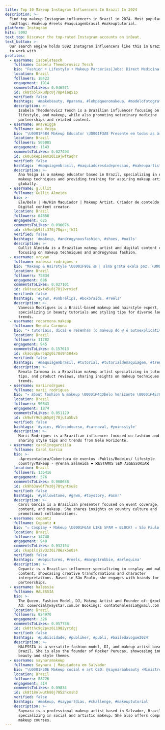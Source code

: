 ```yaml
---
title: Top 10 Makeup Instagram Influencers In Brazil In 2024
description: >-
  Find top makeup Instagram influencers in Brazil in 2024. Most popular
  hashtags: #makeup #reels #maquiagembrasil #makeuptutorial.
platform: Instagram
hits: 5092
text_top: Discover the top-rated Instagram accounts on inBeat.
text_bottom: >-
  Our search engine holds 5092 Instagram influencers like this in Brazil for you
  to work with.
profiles:
  - username: isabelatesch
    fullname: Isabela Theodorovicz Tesch
    bio: "Fashion • Lifestyle • Makeup Parcerias|Jobs: Direct Medicina veterinária\U0001F43E_ UniCesumar Cristã Maringá_PR\U0001F4CD"
    location: Brazil
    followers: 18423
    engagement: 1914
    commentsToLikes: 0.046571
    id: ck8tb5lxkudpc0j78p4iaq51p
    verified: false
    hashtags: '#makebeauty, #parana, #lehpequenomakeup, #modelofotografica'
    description: >-
      Isabela Theodorovicz Tesch is a Brazilian influencer focusing on fashion,
      lifestyle, and makeup, while also promoting veterinary medicine
      partnerships and related content.
  - username: anaveigga
    fullname: Ana Veiga
    bio: "\U0001F484 Makeup Educator \U0001F3A8 Presente em todas as áreas da maquiagem \U0001F393 +20mil alunos ao redor do \U0001F30E \U0001F510 Assessoria: @the.beclub \U0001F447\U0001F3FB Publicidade • Cursos • Contato"
    location: Brazil
    followers: 505085
    engagement: 1143
    commentsToLikes: 0.027404
    id: ck0ubkepienm20i19jwftaqhr
    verified: false
    hashtags: '#maquiagembrasil, #maquiadoresdadepressao, #makeupartist, #newfacebrushes'
    description: >-
      Ana Veiga is a makeup educator based in Brazil, specializing in diverse
      makeup techniques and providing training for aspiring makeup artists
      globally.
  - username: g.ullit
    fullname: Gullit Almeida
    bio: >-
      Ele/Dele | He/Him Maquiador | Makeup Artist. Criador de conteúdo digital |
      Digital content creator.
    location: Brazil
    followers: 64850
    engagement: 625
    commentsToLikes: 0.096076
    id: ck9wdgb9lfi370j78qzrjfk21
    verified: false
    hashtags: '#makeup, #androgynousfashion, #shoes, #nails'
    description: >-
      Gullit Almeida is a Brazilian makeup artist and digital content creator,
      focusing on makeup techniques and androgynous fashion.
  - username: vrgvan
    fullname: vanessa rodrigues ✦
    bio: "Makeup & Hairstyle \U0001F90E ꩜ | alma grata exala paz. \U0001F4E7jobs: nessarrodrigues11@gmail.com"
    location: Brazil
    followers: 75834
    engagement: 686
    commentsToLikes: 0.027101
    id: ck8tauiqxt45u0j78j2wrvief
    verified: false
    hashtags: '#grwm, #ombrelips, #boxbraids, #reels'
    description: >-
      Vanessa Rodrigues is a Brazil-based makeup and hairstyle expert,
      specializing in beauty tutorials and styling tips for diverse looks and
      trends.
  - username: recarmona.makeup
    fullname: Renata Carmona
    bio: "• tutoriais, dicas e resenhas (o makeup do @ é autoexplicativo né?) • contato: contatorecarmona@gmail.com \U0001F4CD ABC - SP"
    location: Brazil
    followers: 11782
    engagement: 945
    commentsToLikes: 0.157613
    id: ckaovqkwr5q2g0i78s9h504x6
    verified: false
    hashtags: '#maquiagembrasil, #tutorial, #tutorialdemaquiagem, #trend'
    description: >-
      Renata Carmona is a Brazilian makeup artist specializing in tutorials,
      tips, and product reviews, sharing insights on makeup techniques and
      trends.
  - username: mariirodrgues
    fullname: marii rodrigues
    bio: "⭑ about fashion & makeup \U0001F4CDbelo horizonte \U0001F4E7mariirodriguescontato@gmail.com"
    location: Brazil
    followers: 90843
    engagement: 1874
    commentsToLikes: 0.051129
    id: ck9wfr9u5q65p0j78jutu5bv5
    verified: false
    hashtags: '#yoins, #blocodourso, #carnaval, #yoinsstyle'
    description: >-
      Marii Rodrigues is a Brazilian influencer focused on fashion and makeup,
      sharing style tips and trends from Belo Horizonte.
  - username: carolinegarciiia
    fullname: Carol Garcia
    bio: >-
      -Apresentadora/Cobertura de eventos -Publis/Rodeios/ lifestyle
      country/Makeup - @renan.aalmeida ❤️ ❌ESTAMOS SEM ASSESSORIA❌
    location: Brazil
    followers: 136416
    engagement: 576
    commentsToLikes: 0.060688
    id: ck9hb3av6f7nz0j78tyntsu8c
    verified: false
    hashtags: '#yellowstone, #grwm, #toystory, #asmr'
    description: >-
      Carol Garcia is a Brazilian presenter focused on event coverage, lifestyle
      content, and makeup. She shares insights on country culture and
      promotional collaborations.
  - username: cepantz
    fullname: Cepantz ❥
    bio: "▫️ Cosplay • Makeup \U0001F6A8 LIKE SPAM = BLOCK! ▫️ São Paulo ▫️ Jobs/Partnerships: direct"
    location: Brazil
    followers: 14748
    engagement: 940
    commentsToLikes: 0.032104
    id: ckap1lxj2v3z30i786zk5o0z4
    verified: false
    hashtags: '#wbpictures, #reels, #margotrobbie, #arlequina'
    description: >-
      Cepantz is a Brazilian influencer specializing in cosplay and makeup
      content, showcasing creative transformations and character
      interpretations. Based in São Paulo, she engages with brands for
      partnerships.
  - username: halessia
    fullname: HALESSIA
    bio: >-
      The Queen, Fashion Model, DJ, Makeup Artist and Founder of: @rockerperucas
      Ad: comercial@waystar.com.br Bookings: contatohalessia@gmail.com
    location: Brazil
    followers: 824970
    engagement: 326
    commentsToLikes: 0.057788
    id: ck0tthc9g2pvz0i1982yrtdgj
    verified: false
    hashtags: '#pubiicidade, #publiker, #publi, #bailedavogue2024'
    description: >-
      HALESSIA is a versatile fashion model, DJ, and makeup artist based in
      Brazil. She is also the founder of Rocker Perucas, showcasing innovative
      beauty and style themes.
  - username: saynaramakeup
    fullname: Saynara | Maquiadora em Salvador
    bio: "\U0001F50E Makeup social e art CEO: @saynaraabeauty ⚡️Ministro CURSOS de MAQUIAGEM! \U0001F393+900 alunos formados \U0001F4E9contatosaynaraa@gmail.com Cursos e agendamentos⤵️"
    location: Brazil
    followers: 88726
    engagement: 314
    commentsToLikes: 0.09834
    id: ck8t18nlwuth80j7852hxmsh3
    verified: false
    hashtags: '#makeup, #saypor7dias, #challenge, #makeuptutorial'
    description: >-
      Saynara is a professional makeup artist based in Salvador, Brazil,
      specializing in social and artistic makeup. She also offers comprehensive
      makeup courses.
---
```


